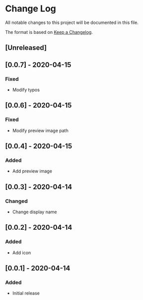 # Change Log

All notable changes to this project will be documented in this file.

The format is based on [Keep a Changelog](https://keepachangelog.com/en/1.0.0/).

## [Unreleased]

## [0.0.7] - 2020-04-15
### Fixed
 - Modify typos

## [0.0.6] - 2020-04-15
### Fixed
 - Modify preview image path

## [0.0.4] - 2020-04-15
### Added
 - Add preview image

## [0.0.3] - 2020-04-14
### Changed
 - Change display name

## [0.0.2] - 2020-04-14
### Added
 - Add icon

## [0.0.1] - 2020-04-14
### Added
 - Initial release